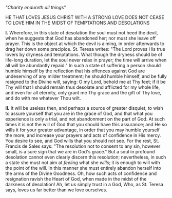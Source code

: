 
*\"Charity endureth all things\"*

HE THAT LOVES JESUS CHRIST WITH A STRONG LOVE DOES NOT CEASE TO LOVE HIM IN THE MIDST OF TEMPTATIONS AND DESOLATIONS

**I\.** Wherefore, in this state of desolation the soul must not heed the devil, when he suggests that God has abandoned her; nor must she leave off prayer. This is the object at which the devil is aiming, in order afterwards to drag her down some precipice. St. Teresa writes: \"The Lord proves His true lovers by dryness and temptations. What though the dryness should be of life-long duration, let the soul never relax in prayer; the time will arrive when all will be abundantly repaid.\" In such a state of suffering a person should humble himself by the reflection that his offences against God are undeserving of any milder treatment; he should humble himself, and be fully resigned to the Divine will, saying: O my Lord, behold me at Thy feet; if it be Thy will that I should remain thus desolate and afflicted for my whole life, and even for all eternity, only grant me Thy grace and the gift of Thy love, and do with me whatever Thou wilt.

**II\.** It will be useless then, and perhaps a source of greater disquiet, to wish to assure yourself that you are in the grace of God, and that what you experience is only a trial, and not abandonment on the part of God. At such times it is not the will of God that you should have this assurance; and He so wills it for your greater advantage, in order that you may humble yourself the more, and increase your prayers and acts of confidence in His mercy. You desire to see, and God wills that you should not see. For the rest, St. Francis de Sales says: \"The resolution not to consent to any sin, however small, is a sure sign that we are in God\'s grace.\" But a soul in profound desolation cannot even clearly discern this resolution; nevertheless, in such a state she must not aim at *feeling* what she *wills*; it is enough to will with the point of the will. In this manner she must entirely abandon herself into the arms of the Divine Goodness. Oh, how such acts of confidence and resignation ravish the Heart of God, when made in the midst of the darkness of desolation! Ah, let us simply trust in a God, Who, as St. Teresa says, loves us far better than we love ourselves.

